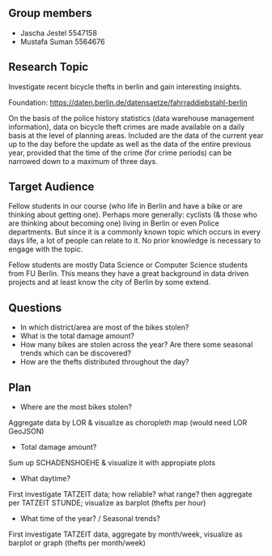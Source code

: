 ## Group members
- Jascha Jestel 5547158
- Mustafa Suman 5564676

## Research Topic
Investigate recent bicycle thefts in berlin and gain interesting insights.

Foundation: https://daten.berlin.de/datensaetze/fahrraddiebstahl-berlin

On the basis of the police history statistics (data warehouse management information), data on bicycle theft crimes are made available on a daily basis at the level of planning areas. Included are the data of the current year up to the day before the update as well as the data of the entire previous year, provided that the time of the crime (for crime periods) can be narrowed down to a maximum of three days.

## Target Audience
Fellow students in our course (who life in Berlin and have a bike or are thinking about getting one). Perhaps more generally: cyclists (& those who are thinking about becoming one) living in Berlin or even Police departments. But since it is a commonly known topic which occurs in every days life, a lot of people can relate to it. No prior knowledge is necessary to engage with the topic.

Fellow students are mostly Data Science or Computer Science students from FU Berlin. This means they have a great background in data driven projects and at least know the city of Berlin by some extend.

## Questions
- In which district/area are most of the bikes stolen?
- What is the total damage amount?
- How many bikes are stolen across the year? Are there some seasonal trends which can be discovered?
- How are the thefts distributed throughout the day?

## Plan
- Where are the most bikes stolen?

Aggregate data by LOR & visualize as choropleth map (would need LOR GeoJSON)

- Total damage amount?

Sum up SCHADENSHOEHE & visualize it with appropiate plots

- What daytime?

First investigate TATZEIT data; how reliable? what range? then aggregate per TATZEIT STUNDE; visualize as barplot (thefts per hour)

- What time of the year? / Seasonal trends?

First investigate TATZEIT data, aggregate by month/week, visualize as barplot or graph (thefts per month/week)
